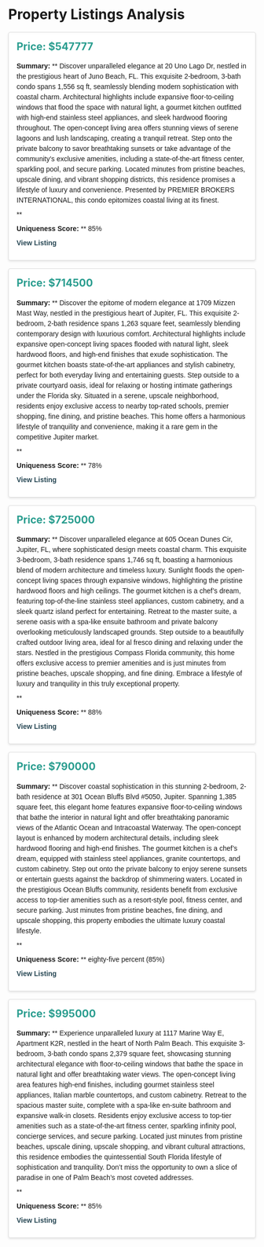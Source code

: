
<style>
.property-card {
  border: 1px solid #ddd;
  border-radius: 4px;
  padding: 16px;
  margin-bottom: 16px;
  box-shadow: 0 2px 4px rgba(0,0,0,0.1);
  background-color: #fff;
}
.property-card h2 {
  margin-top: 0;
  font-size: 1.5em;
  color: #2a9d8f;
}
.property-card p {
  margin: 8px 0;
  line-height: 1.5;
  font-family: Arial, sans-serif;
}
.property-card a {
  color: #264653;
  text-decoration: none;
  font-weight: bold;
}
</style>

# Property Listings Analysis


<div class="property-card">
  <h2>Price: $547777</h2>
  <p><strong>Summary:</strong> **  
Discover unparalleled elegance at 20 Uno Lago Dr, nestled in the prestigious heart of Juno Beach, FL. This exquisite 2-bedroom, 3-bath condo spans 1,556 sq ft, seamlessly blending modern sophistication with coastal charm. Architectural highlights include expansive floor-to-ceiling windows that flood the space with natural light, a gourmet kitchen outfitted with high-end stainless steel appliances, and sleek hardwood flooring throughout. The open-concept living area offers stunning views of serene lagoons and lush landscaping, creating a tranquil retreat. Step onto the private balcony to savor breathtaking sunsets or take advantage of the community’s exclusive amenities, including a state-of-the-art fitness center, sparkling pool, and secure parking. Located minutes from pristine beaches, upscale dining, and vibrant shopping districts, this residence promises a lifestyle of luxury and convenience. Presented by PREMIER BROKERS INTERNATIONAL, this condo epitomizes coastal living at its finest.

**</p>
  <p><strong>Uniqueness Score:</strong> ** 85%</p>
  <p><a href="https://www.zillow.com/homedetails/20-Uno-Lago-Dr-Juno-Beach-FL-33408/46802019_zpid/" target="_blank">View Listing</a></p>
</div>


<div class="property-card">
  <h2>Price: $714500</h2>
  <p><strong>Summary:</strong> **  
Discover the epitome of modern elegance at 1709 Mizzen Mast Way, nestled in the prestigious heart of Jupiter, FL. This exquisite 2-bedroom, 2-bath residence spans 1,263 square feet, seamlessly blending contemporary design with luxurious comfort. Architectural highlights include expansive open-concept living spaces flooded with natural light, sleek hardwood floors, and high-end finishes that exude sophistication. The gourmet kitchen boasts state-of-the-art appliances and stylish cabinetry, perfect for both everyday living and entertaining guests. Step outside to a private courtyard oasis, ideal for relaxing or hosting intimate gatherings under the Florida sky. Situated in a serene, upscale neighborhood, residents enjoy exclusive access to nearby top-rated schools, premier shopping, fine dining, and pristine beaches. This home offers a harmonious lifestyle of tranquility and convenience, making it a rare gem in the competitive Jupiter market.

**</p>
  <p><strong>Uniqueness Score:</strong> ** 78%</p>
  <p><a href="https://www.zillow.com/homedetails/1709-Mizzen-Mast-Way-Jupiter-FL-33477/46818265_zpid/" target="_blank">View Listing</a></p>
</div>


<div class="property-card">
  <h2>Price: $725000</h2>
  <p><strong>Summary:</strong> **  
Discover unparalleled elegance at 605 Ocean Dunes Cir, Jupiter, FL, where sophisticated design meets coastal charm. This exquisite 3-bedroom, 3-bath residence spans 1,746 sq ft, boasting a harmonious blend of modern architecture and timeless luxury. Sunlight floods the open-concept living spaces through expansive windows, highlighting the pristine hardwood floors and high ceilings. The gourmet kitchen is a chef’s dream, featuring top-of-the-line stainless steel appliances, custom cabinetry, and a sleek quartz island perfect for entertaining. Retreat to the master suite, a serene oasis with a spa-like ensuite bathroom and private balcony overlooking meticulously landscaped grounds. Step outside to a beautifully crafted outdoor living area, ideal for al fresco dining and relaxing under the stars. Nestled in the prestigious Compass Florida community, this home offers exclusive access to premier amenities and is just minutes from pristine beaches, upscale shopping, and fine dining. Embrace a lifestyle of luxury and tranquility in this truly exceptional property.

**</p>
  <p><strong>Uniqueness Score:</strong> **  
88%</p>
  <p><a href="https://www.zillow.com/homedetails/605-Ocean-Dunes-Cir-Jupiter-FL-33477/46819436_zpid/" target="_blank">View Listing</a></p>
</div>


<div class="property-card">
  <h2>Price: $790000</h2>
  <p><strong>Summary:</strong> **  
Discover coastal sophistication in this stunning 2-bedroom, 2-bath residence at 301 Ocean Bluffs Blvd #5050, Jupiter. Spanning 1,385 square feet, this elegant home features expansive floor-to-ceiling windows that bathe the interior in natural light and offer breathtaking panoramic views of the Atlantic Ocean and Intracoastal Waterway. The open-concept layout is enhanced by modern architectural details, including sleek hardwood flooring and high-end finishes. The gourmet kitchen is a chef’s dream, equipped with stainless steel appliances, granite countertops, and custom cabinetry. Step out onto the private balcony to enjoy serene sunsets or entertain guests against the backdrop of shimmering waters. Located in the prestigious Ocean Bluffs community, residents benefit from exclusive access to top-tier amenities such as a resort-style pool, fitness center, and secure parking. Just minutes from pristine beaches, fine dining, and upscale shopping, this property embodies the ultimate luxury coastal lifestyle.

**</p>
  <p><strong>Uniqueness Score:</strong> **  eighty-five percent (85%)</p>
  <p><a href="https://www.zillow.com/homedetails/301-Ocean-Bluffs-Blvd-5050-Jupiter-FL-33477/46817797_zpid/" target="_blank">View Listing</a></p>
</div>


<div class="property-card">
  <h2>Price: $995000</h2>
  <p><strong>Summary:</strong> **  
Experience unparalleled luxury at 1117 Marine Way E, Apartment K2R, nestled in the heart of North Palm Beach. This exquisite 3-bedroom, 3-bath condo spans 2,379 square feet, showcasing stunning architectural elegance with floor-to-ceiling windows that bathe the space in natural light and offer breathtaking water views. The open-concept living area features high-end finishes, including gourmet stainless steel appliances, Italian marble countertops, and custom cabinetry. Retreat to the spacious master suite, complete with a spa-like en-suite bathroom and expansive walk-in closets. Residents enjoy exclusive access to top-tier amenities such as a state-of-the-art fitness center, sparkling infinity pool, concierge services, and secure parking. Located just minutes from pristine beaches, upscale dining, upscale shopping, and vibrant cultural attractions, this residence embodies the quintessential South Florida lifestyle of sophistication and tranquility. Don’t miss the opportunity to own a slice of paradise in one of Palm Beach’s most coveted addresses.

**</p>
  <p><strong>Uniqueness Score:</strong> **  
85%</p>
  <p><a href="https://www.zillow.com/homedetails/1117-Marine-Way-E-APT-K2R-North-Palm-Beach-FL-33408/46886463_zpid/" target="_blank">View Listing</a></p>
</div>
